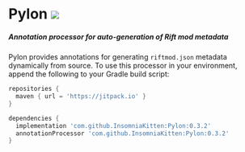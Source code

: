 # Pylon [![](https://jitpack.io/v/InsomniaKitten/Pylon.svg)](https://jitpack.io/#InsomniaKitten/Pylon)
##### Annotation processor for auto-generation of Rift mod metadata

Pylon provides annotations for generating `riftmod.json` metadata dynamically from source.
To use this processor in your environment, append the following to your Gradle build script:

```groovy
repositories {
  maven { url = 'https://jitpack.io' }
}

dependencies {
  implementation 'com.github.InsomniaKitten:Pylon:0.3.2'
  annotationProcessor 'com.github.InsomniaKitten:Pylon:0.3.2'
}
```
